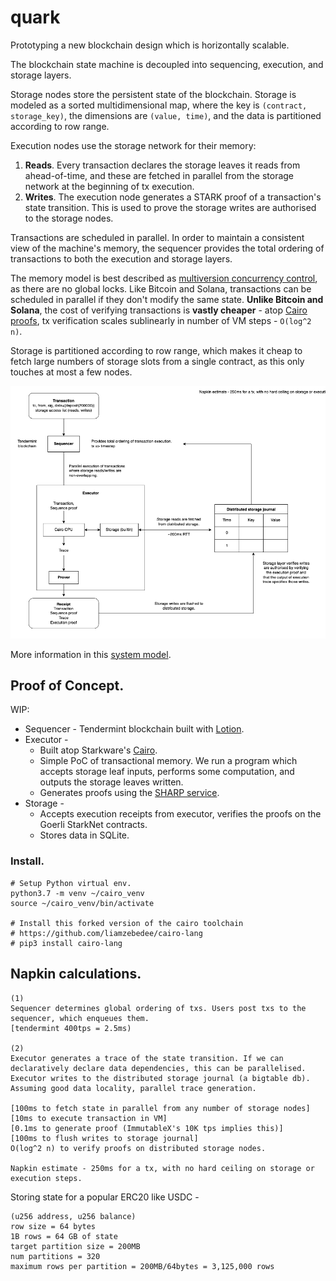 quark
=====

Prototyping a new blockchain design which is horizontally scalable.

The blockchain state machine is decoupled into sequencing, execution, and storage layers.

Storage nodes store the persistent state of the blockchain. Storage is modeled as a sorted multidimensional map, where the key is `(contract, storage_key)`, the dimensions are `(value, time)`, and the data is partitioned according to row range.

Execution nodes use the storage network for their memory:

 1. **Reads**. Every transaction declares the storage leaves it reads from ahead-of-time, and these are fetched in parallel from the storage network at the beginning of tx execution. 
 2. **Writes**. The execution node generates a STARK proof of a transaction's state transition. This is used to prove the storage writes are authorised to the storage nodes. 

Transactions are scheduled in parallel. In order to maintain a consistent view of the machine's memory, the sequencer provides the total ordering of transactions to both the execution and storage layers.

The memory model is best described as [multiversion concurrency control](https://en.wikipedia.org/wiki/Multiversion_concurrency_control), as there are no global locks. Like Bitcoin and Solana, transactions can be scheduled in parallel if they don't modify the same state. **Unlike Bitcoin and Solana**, the cost of verifying transactions is **vastly cheaper** - atop [Cairo proofs](https://twitter.com/liamzebedee/status/1516249413089636352), tx verification scales sublinearly in number of VM steps - `O(log^2 n)`.

Storage is partitioned according to row range, which makes it cheap to fetch large numbers of storage slots from a single contract, as this only touches at most a few nodes. 

![diagram](./resources/diagram.png)

More information in this [system model](https://viewer.diagrams.net/?tags=%7B%7D&highlight=0000ff&edit=_blank&layers=1&nav=1&title=Quark%20blockchain%20design#Uhttps%3A%2F%2Fdrive.google.com%2Fuc%3Fid%3D16K6Q2XHc31jMMdpi9XnMd2XxzX9BPKtQ%26export%3Ddownload).

## Proof of Concept.

WIP:

 * Sequencer - Tendermint blockchain built with [Lotion](https://lotionjs.com/).
 * Executor - 
   * Built atop Starkware's [Cairo](https://www.cairo-lang.org/).
   * Simple PoC of transactional memory. We run a program which accepts storage leaf inputs, performs some computation, and outputs the storage leaves written.
   * Generates proofs using the [SHARP service](https://www.cairo-lang.org/docs/sharp.html).
 * Storage - 
   * Accepts execution receipts from executor, verifies the proofs on the Goerli StarkNet contracts.
   * Stores data in SQLite.

### Install.

```
# Setup Python virtual env.
python3.7 -m venv ~/cairo_venv
source ~/cairo_venv/bin/activate

# Install this forked version of the cairo toolchain
# https://github.com/liamzebedee/cairo-lang
# pip3 install cairo-lang
```
## Napkin calculations.

```
(1) 
Sequencer determines global ordering of txs. Users post txs to the sequencer, which enqueues them. 
[tendermint 400tps = 2.5ms)

(2) 
Executor generates a trace of the state transition. If we can declaratively declare data dependencies, this can be parallelised. Executor writes to the distributed storage journal (a bigtable db).
Assuming good data locality, parallel trace generation.

[100ms to fetch state in parallel from any number of storage nodes]
[10ms to execute transaction in VM]
[0.1ms to generate proof (ImmutableX's 10K tps implies this)]
[100ms to flush writes to storage journal]
O(log^2 n) to verify proofs on distributed storage nodes.

Napkin estimate - 250ms for a tx, with no hard ceiling on storage or execution steps.
```

Storing state for a popular ERC20 like USDC -

```
(u256 address, u256 balance)
row size = 64 bytes
1B rows = 64 GB of state
target partition size = 200MB
num partitions = 320
maximum rows per partition = 200MB/64bytes = 3,125,000 rows
```